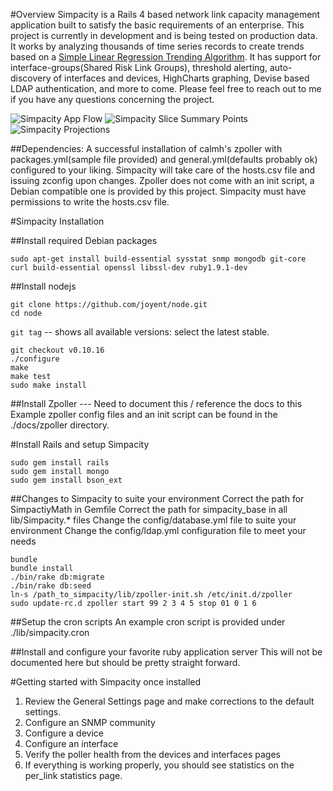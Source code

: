 #Overview
Simpacity is a Rails 4 based network link capacity management application built to satisfy the basic requirements of an enterprise.  This project is currently in development and is being tested on production data.  It works by analyzing thousands of time series records to create trends based on a [Simple Linear Regression Trending Algorithm](http://en.wikipedia.org/wiki/Simple_linear_regression).  It has support for interface-groups(Shared Risk Link Groups), threshold alerting, auto-discovery of interfaces and devices, HighCharts graphing, Devise based LDAP authentication, and more to come.  Please feel free to reach out to me if you have any questions concerning the project.

![Simpacity App Flow](http://i.imgur.com/hwWRITO.png "Application Flow")
![Simpacity Slice Summary Points](http://i.imgur.com/TY3qUHn.png "Slice Summary Points")
![Simpacity Projections](http://i.imgur.com/aFbXkGS.png "Projections")


##Dependencies:
A successful installation of calmh's zpoller with packages.yml(sample file provided) and general.yml(defaults probably ok) configured to your liking.  Simpacity will take care of the hosts.csv file and issuing zconfig upon changes.  Zpoller does not come with an init script, a Debian compatible one is provided by this project. Simpacity must have permissions to write the hosts.csv file.


#Simpacity Installation

##Install required Debian packages
```
sudo apt-get install build-essential sysstat snmp mongodb git-core curl build-essential openssl libssl-dev ruby1.9.1-dev
```

##Install nodejs
```
git clone https://github.com/joyent/node.git  
cd node  
```
`git tag` -- shows all available versions: select the latest stable.  
```
git checkout v0.10.16  
./configure  
make  
make test  
sudo make install
```

##Install Zpoller   ---  Need to document this / reference the docs to this
Example zpoller config files and an init script can be found in the ./docs/zpoller directory.

#Install Rails and setup Simpacity
```
sudo gem install rails  
sudo gem install mongo  
sudo gem install bson_ext
```

##Changes to Simpacity to suite your environment
Correct the path for SimpactiyMath in Gemfile
Correct the path for simpacity_base in all lib/Simpacity.* files
Change the config/database.yml file to suite your environment
Change the config/ldap.yml configuration file to meet your needs
```
bundle  
bundle install  
./bin/rake db:migrate  
./bin/rake db:seed  
ln-s /path_to_simpacity/lib/zpoller-init.sh /etc/init.d/zpoller  
sudo update-rc.d zpoller start 99 2 3 4 5 stop 01 0 1 6
```

##Setup the cron scripts
An example cron script is provided under ./lib/simpacity.cron 

##Install and configure your favorite ruby application server
This will not be documented here but should be pretty straight forward.
 
#Getting started with Simpacity once installed
1. Review the General Settings page and make corrections to the default settings.
2. Configure an SNMP community
3. Configure a device
4. Configure an interface
5. Verify the poller health from the devices and interfaces pages
6. If everything is working properly, you should see statistics on the per_link statistics page.
